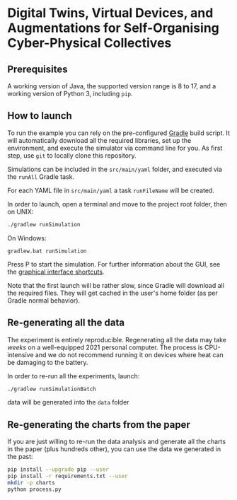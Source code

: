 # Digital Twins, Virtual Devices, and Augmentations for Self-Organising Cyber-Physical Collectives

## Prerequisites

A working version of Java, the supported version range is 8 to 17, and a working version of Python 3, including `pip`.

## How to launch

To run the example you can rely on the pre-configured [Gradle](https://gradle.org) build script.
It will automatically download all the required libraries, set up the environment, and execute the simulator via command line for you.
As first step, use `git` to locally clone this repository.

Simulations can be included in the `src/main/yaml` folder,
and executed via the `runAll` Gradle task.

For each YAML file in `src/main/yaml` a task `runFileName` will be created.

In order to launch, open a terminal and move to the project root folder, then on UNIX:
```bash
./gradlew runSimulation
```
On Windows:
```
gradlew.bat runSimulation
```

Press <kb>P</kb> to start the simulation.
For further information about the GUI, see the [graphical interface shortcuts](https://alchemistsimulator.github.io/reference/default-ui/).

Note that the first launch will be rather slow, since Gradle will download all the required files.
They will get cached in the user's home folder (as per Gradle normal behavior).

## Re-generating all the data

The experiment is entirely reproducible.
Regenerating all the data may take *weeks* on a well-equipped 2021 personal computer.
The process is CPU-intensive and we do not recommend running it on devices where heat can be damaging to the battery.

In order to re-run all the experiments, launch:
```bash
./gradlew runSimulationBatch
```
data will be generated into the `data` folder

## Re-generating the charts from the paper

If you are just willing to re-run the data analysis and generate all the charts in the paper (plus hundreds other),
you can use the data we generated in the past:

```bash
pip install --upgrade pip --user
pip install -r requirements.txt --user
mkdir -p charts
python process.py
```
